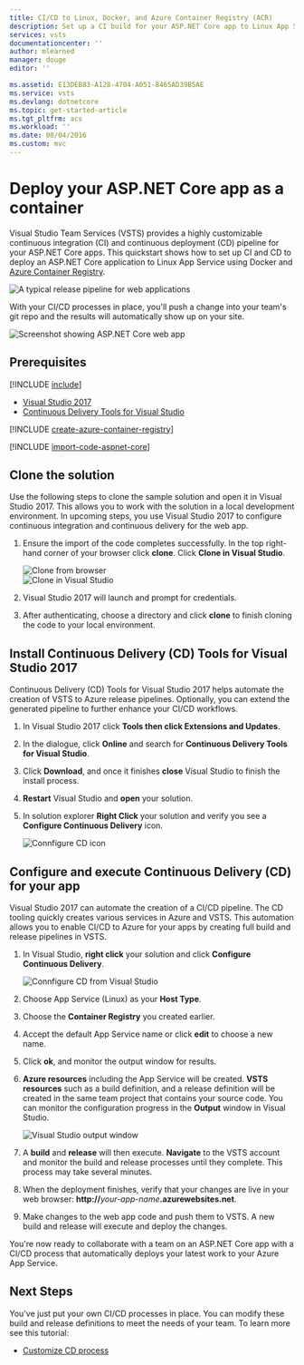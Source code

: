 ```yaml
---
title: CI/CD to Linux, Docker, and Azure Container Registry (ACR) 
description: Set up a CI build for your ASP.NET Core app to Linux App Service using VSTS
services: vsts
documentationcenter: ''
author: mlearned
manager: douge
editor: ''

ms.assetid: E13DEB83-A128-4704-A051-8465AD39B5AE
ms.service: vsts
ms.devlang: dotnetcore
ms.topic: get-started-article
ms.tgt_pltfrm: acs
ms.workload: ''
ms.date: 08/04/2016
ms.custom: mvc
---
```


# Deploy your ASP.NET Core app as a container

Visual Studio Team Services (VSTS) provides a highly customizable continuous integration (CI) and continuous deployment (CD) pipeline for your ASP.NET Core apps. This quickstart shows how to set up CI and CD to deploy an ASP.NET Core application to Linux App Service using Docker and [Azure Container Registry](https://docs.microsoft.com/en-us/azure/container-registry/).

![A typical release pipeline for web applications](_img/aspnet-core-to-acr/cicddockerflow.png)

With your CI/CD processes in place, you'll push a change into your team's git repo and the results will automatically show up on your site.

![Screenshot showing ASP.NET Core web app](_img/aspnet-core-to-windows-vm/cicd-get-started-dotnetcore-sample.png)

## Prerequisites

[!INCLUDE [include](../../../_shared/ci-cd-prerequisites-vsts.md)]
* [Visual Studio 2017](https://www.visualstudio.com/downloads/)    
* [Continuous Delivery Tools for Visual Studio](https://marketplace.visualstudio.com/items?itemName=VSIDEDevOpsMSFT.ContinuousDeliveryToolsforVisualStudio)

[!INCLUDE [create-azure-container-registry](../../../apps/_shared/create-azure-container-registry.md)]

[!INCLUDE [import-code-aspnet-core](../../../apps/_shared/import-code-aspnet-core-docker.md)]

##  Clone the solution
Use the following steps to clone the sample solution and open it in Visual Studio 2017.  This allows you to work with the solution in a local development environment.  In upcoming steps, you use Visual Studio 2017 to configure continuous integration and continuous delivery for the web app.

1.  Ensure the import of the code completes successfully.  In the top right-hand corner of your browser click **clone**.  Click **Clone in Visual Studio**.  

    ![Clone from browser](_img/aspnet-core-to-acr/clone.png)    
    ![Clone in Visual Studio](_img/aspnet-core-to-acr/cloneinvs.png)    
2.  Visual Studio 2017 will launch and prompt for credentials.
3.  After authenticating, choose a directory and click **clone** to finish cloning the code to your local environment.

## Install Continuous Delivery (CD) Tools for Visual Studio 2017    
Continuous Delivery (CD) Tools for Visual Studio 2017 helps automate the creation of VSTS to Azure release pipelines.  Optionally, you can extend the generated pipeline to further enhance your CI/CD workflows.

1.  In Visual Studio 2017 click **Tools then click Extensions and Updates**.
2.  In the dialogue, click **Online** and search for **Continuous Delivery Tools for Visual Studio**.
3.  Click **Download**, and once it finishes **close** Visual Studio to finish the install process.
4.  **Restart** Visual Studio and **open** your solution.
5.  In solution explorer **Right Click** your solution and verify you see a **Configure Continuous Delivery** icon.

    ![Connfigure CD icon](_img/aspnet-core-to-acr/vsconfigcdicon.png)    

##  Configure and execute Continuous Delivery (CD) for your app    
Visual Studio 2017 can automate the creation of a CI/CD pipeline.  The CD tooling quickly creates various services in Azure and VSTS.  This automation allows you to enable CI/CD to Azure for your apps by creating full build and release pipelines in VSTS.

1.  In Visual Studio, **right click** your solution and click **Configure Continuous Delivery**.

    ![Connfigure CD from Visual Studio](_img/aspnet-core-to-acr/vsconfigurecd.png)
2.  Choose App Service (Linux) as your **Host Type**.
3.  Choose the **Container Registry** you created earlier.
4.  Accept the default App Service name or click **edit** to choose a new name.
5.  Click **ok**, and monitor the output window for results.  
6.  **Azure resources** including the App Service will be created.  **VSTS resources** such as a build definition, and a release definition will be created in the same team project that contains your source code.  You can monitor the configuration progress in the **Output** window in Visual Studio.    

    ![Visual Studio output window](_img/aspnet-core-to-acr/vsoutputs.png)
7.  A **build** and **release** will then execute.  **Navigate** to the VSTS account and monitor the build and release processes until they complete.  This process may take several minutes.
8.  When the deployment finishes, verify that your changes are live in your web browser: **http://**_your-app-name_**.azurewebsites.net**.
9.  Make changes to the web app code and push them to VSTS.  A new build and release will execute and deploy the changes.

You're now ready to collaborate with a team on an ASP.NET Core app with a CI/CD process that automatically deploys your latest work to your Azure App Service.

## Next Steps    
You've just put your own CI/CD processes in place. You can modify these build and release definitions to meet the needs of your team. To learn more see this tutorial:

* [Customize CD process](../../../actions/define-multistage-release-process.md)

